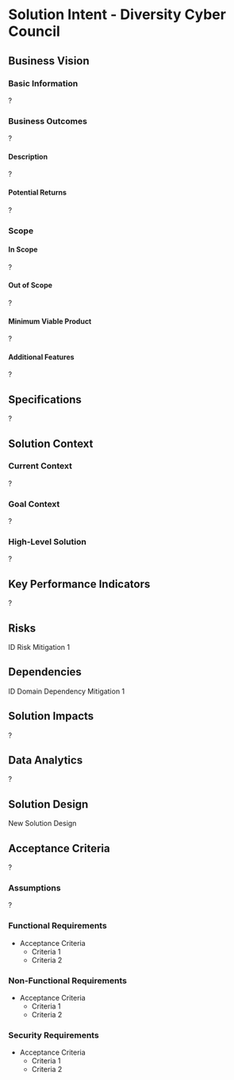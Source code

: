 # Solution Intent - Diversity Cyber Council

## Business Vision
### Basic Information
?

### Business Outcomes
?

#### Description
?

#### Potential Returns
?

### Scope
#### In Scope
?
#### Out of Scope
?

#### Minimum Viable Product
?

#### Additional Features
?

## Specifications
?

## Solution Context
### Current Context
?

### Goal Context
?

### High-Level Solution
?

## Key Performance Indicators
?

## Risks
ID
Risk
Mitigation
1

## Dependencies
ID
Domain
Dependency
Mitigation
1

## Solution Impacts
?

## Data Analytics
?

## Solution Design
New Solution Design

## Acceptance Criteria
?

### Assumptions
?

### Functional Requirements
- Acceptance Criteria
  - Criteria 1
  - Criteria 2

### Non-Functional Requirements
- Acceptance Criteria
  - Criteria 1
  - Criteria 2

### Security Requirements
- Acceptance Criteria
  - Criteria 1
  - Criteria 2


<!---

--->
